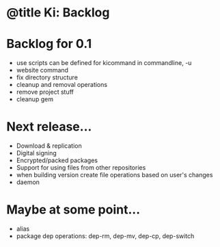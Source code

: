 # @title Ki: Backlog

# Backlog for 0.1
* use scripts can be defined for kicommand in commandline, -u
* website command
* fix directory structure
* cleanup and removal operations
* remove project stuff
* cleanup gem

# Next release...
* Download & replication
* Digital signing
* Encrypted/packed packages
* Support for using files from other repositories
* when building version create file operations based on user's changes
* daemon

# Maybe at some point...
* alias
* package dep operations: dep-rm, dep-mv, dep-cp, dep-switch
